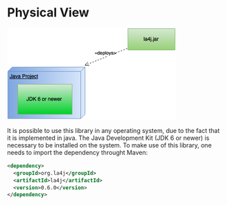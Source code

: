 # Physical View

![diagram](uml/physical_view/PhysicalView.png)

It is possible to use this library in any operating system, due to the fact that it is implemented in java.
The Java Development Kit (JDK 6 or newer) is necessary to be installed on the system. To make use of this
library, one needs to import the dependency throught Maven:

```xml
<dependency>
  <groupId>org.la4j</groupId>
  <artifactId>la4j</artifactId>
  <version>0.6.0</version>
</dependency>
```
